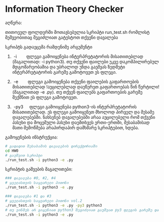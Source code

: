 # Information Theory Checker
აღწერა:

თითოეულ ფოლდერში მოთავსებულია სკრიპტი run_test.sh რომლისტ მეშვეობითაც შეგიძლიათ გატესტოთ თქვენი დავალება

სკრიპტს გადაეცემა რამდენიმე არგუმენტი

1) &nbsp;-i &nbsp;&nbsp;&nbsp;&nbsp;&nbsp;&nbsp;&nbsp;ფლეგი გამოიყენება ინტერპრეტატორის მისათითებლად (მაგალითად: -i python3). თუ თქვენი ფაილები უკვე დაკომპილირებულ მდგომარეობაშია და უბრალოდ უნდა გაეშვას ზედმეტი ინტერპრეტატორის გარეშე გამოტოვეთ ეს ფლეგი.

2) &nbsp;-e &nbsp;&nbsp;&nbsp;&nbsp;&nbsp;&nbsp;&nbsp;ფლეგი გამოიყენება თქვენი ფაილების გაფართოების მისათითებლად !აუცილებლად დაუწერეთ გაფართოებას წინ წერტილი! (მაგალითად -e .py). თუ თქვენ ფაილებს გაფართოების გარეშე შექმნით ეს ფლეგი გამოტოვეთ.

3) &nbsp;-py3 &nbsp;&nbsp;&nbsp;&nbsp;ფლეგი გამოიყენება python3-ის ინტერპრეტატორის მისათითებლად. ეს ფლეგი გამოიყენეთ მხოლოდ პირველ და მესამე დავალებებში. ნახსენებ დავალებებში არაა აუცილებელი რომ თქვენი პასუხი და მოცემული პასუხი დაემთხვეს ერთი-ერთში, შესაბამისად მათი შემოწმება არაპირდაპირ დამხმარე სკრიპტებით, ხდება.

გამოყენების ინსტრუქცია:
```bash
# გადადით შესაბამის დავალების დირექტორიაში
cd HW0
# გაუშვით სკრიპტი
./run_test.sh -i python3 -e .py
```

სკრიპტის გაშვების მაგალითები:
```bash
### დავალება #0, #2, #4
# ყველასთვის საყვარელი პითონი 
./run_test.sh -i python3 -e .py

### დავალება #1 და #3
# ყველასთვის საყვარელი პითონი vol.2
./run_test.sh -i python3 -e .py -py3 python3
# თუ ვინმეს არ გიყენიათ python3 შეგიძლიათ გაუშვათ py3 ფლეგის გარეშე და შემოწმდება მხოლოდ ის ტესტები რომლებიც დამატებით სკრიპტს არ მოითხოვენ
./run_test.sh -i python3 -e .py
```



